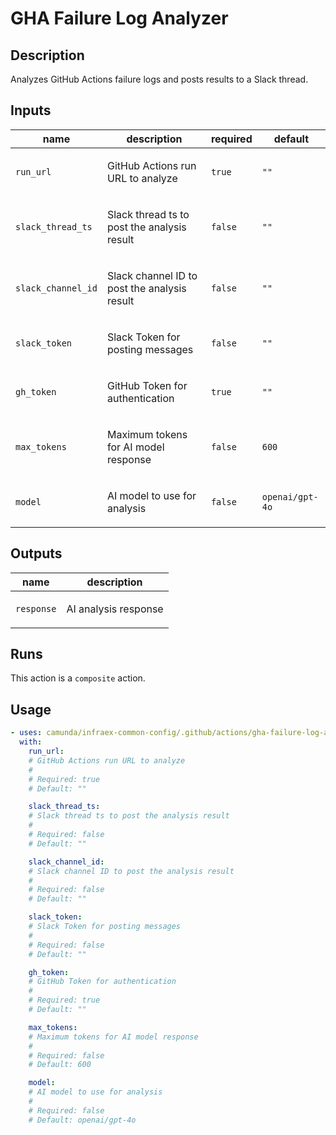 # GHA Failure Log Analyzer

## Description

Analyzes GitHub Actions failure logs and posts results to a Slack thread.


## Inputs

| name | description | required | default |
| --- | --- | --- | --- |
| `run_url` | <p>GitHub Actions run URL to analyze</p> | `true` | `""` |
| `slack_thread_ts` | <p>Slack thread ts to post the analysis result</p> | `false` | `""` |
| `slack_channel_id` | <p>Slack channel ID to post the analysis result</p> | `false` | `""` |
| `slack_token` | <p>Slack Token for posting messages</p> | `false` | `""` |
| `gh_token` | <p>GitHub Token for authentication</p> | `true` | `""` |
| `max_tokens` | <p>Maximum tokens for AI model response</p> | `false` | `600` |
| `model` | <p>AI model to use for analysis</p> | `false` | `openai/gpt-4o` |


## Outputs

| name | description |
| --- | --- |
| `response` | <p>AI analysis response</p> |


## Runs

This action is a `composite` action.

## Usage

```yaml
- uses: camunda/infraex-common-config/.github/actions/gha-failure-log-analyzer@main
  with:
    run_url:
    # GitHub Actions run URL to analyze
    #
    # Required: true
    # Default: ""

    slack_thread_ts:
    # Slack thread ts to post the analysis result
    #
    # Required: false
    # Default: ""

    slack_channel_id:
    # Slack channel ID to post the analysis result
    #
    # Required: false
    # Default: ""

    slack_token:
    # Slack Token for posting messages
    #
    # Required: false
    # Default: ""

    gh_token:
    # GitHub Token for authentication
    #
    # Required: true
    # Default: ""

    max_tokens:
    # Maximum tokens for AI model response
    #
    # Required: false
    # Default: 600

    model:
    # AI model to use for analysis
    #
    # Required: false
    # Default: openai/gpt-4o
```
